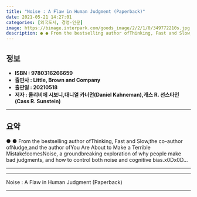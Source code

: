 ```yaml
---
title: "Noise : A Flaw in Human Judgment (Paperback)"
date: 2021-05-21 14:27:01
categories: [외국도서, 경영-인문]
image: https://bimage.interpark.com/goods_image/2/2/1/0/349772210s.jpg
description: ● ● From the bestselling author ofThinking, Fast and Slow,the co-author ofNudge,and the author ofYou Are About to Make a Terrible Mistake!comesNoise, a ground
---
```


## **정보**

- **ISBN : 9780316266659**
- **출판사 : Little, Brown and Company**
- **출판일 : 20210518**
- **저자 : 올리비에 시보니,대니얼 카너먼(Daniel Kahneman),캐스 R. 선스타인(Cass R. Sunstein)**

------



## **요약**

●  ●  From the bestselling author ofThinking, Fast and Slow,the co-author ofNudge,and the author ofYou Are About to Make a Terrible Mistake!comesNoise, a groundbreaking exploration of why people make bad judgments, and how to control both noise and cognitive bias.x0Dx0D... 

------



------


Noise : A Flaw in Human Judgment (Paperback) 

------


